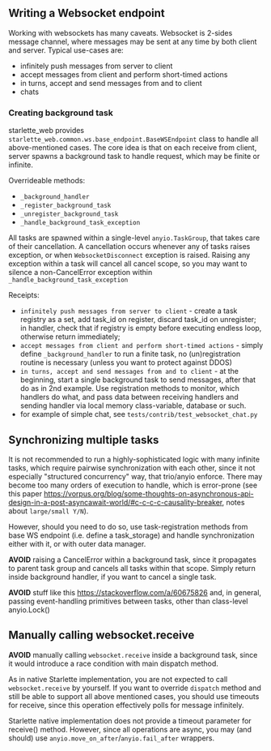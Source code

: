 ## Writing a Websocket endpoint

Working with websockets has many caveats. Websocket is 2-sides message channel,
where messages may be sent at any time by both client and server. 
Typical use-cases are:

- infinitely push messages from server to client
- accept messages from client and perform short-timed actions
- in turns, accept and send messages from and to client
- chats

### Creating background task

starlette_web provides `starlette_web.common.ws.base_endpoint.BaseWSEndpoint` class
to handle all above-mentioned cases. The core idea is that on each receive from client,
server spawns a background task to handle request, which may be finite or infinite.

Overrideable methods:
- `_background_handler`
- `_register_background_task`
- `_unregister_background_task`
- `_handle_background_task_exception`

All tasks are spawned within a single-level `anyio.TaskGroup`, that takes care of
their cancellation. A cancellation occurs whenever any of tasks raises exception,
or when `WebsocketDisconnect` exception is raised. Raising any exception within
a task will cancel all cancel scope, so you may want to silence a non-CancelError
exception within `_handle_background_task_exception`

Receipts:
- `infinitely push messages from server to client` - create a task registry as a set,
  add task_id on register, discard task_id on unregister; in handler, check that
  if registry is empty before executing endless loop, otherwise return immediately;
- `accept messages from client and perform short-timed actions` - simply define 
  `_background_handler` to run a finite task, no (un)registration routine is necessary
  (unless you want to protect against DDOS)
- `in turns, accept and send messages from and to client` - at the beginning, start
  a single background task to send messages, after that do as in 2nd example. Use
  registration methods to monitor, which handlers do what, and pass data between
  receiving handlers and sending handler via local memory class-variable, 
  database or such.
- for example of simple chat, see `tests/contrib/test_websocket_chat.py`

## Synchronizing multiple tasks

It is not recommended to run a highly-sophisticated logic with many infinite tasks,
which require pairwise synchronization with each other, since it not especially 
"structured concurrency" way, that trio/anyio enforce. There may become too many
orders of execution to handle, which is error-prone 
(see this paper https://vorpus.org/blog/some-thoughts-on-asynchronous-api-design-in-a-post-asyncawait-world/#c-c-c-c-causality-breaker, notes about `large/small Y/N`).

However, should you need to do so, use task-registration methods from base WS endpoint
(i.e. define a task_storage) and handle synchronization either with it, or with outer
data manager. 

**AVOID** raising a CancelError within a background task, since it propagates to parent
task group and cancels all tasks within that scope. Simply return inside background
handler, if you want to cancel a single task.

**AVOID** stuff like this https://stackoverflow.com/a/60675826
and, in general, passing event-handling primitives between tasks, 
other than class-level anyio.Lock()

## Manually calling websocket.receive

**AVOID** manually calling `websocket.receive` inside a background task, 
since it would introduce  a race condition with main dispatch method.

As in native Starlette implementation, you are not expected to call 
`websocket.receive` by yourself. If you want to override `dispatch` method and
still be able to support all above mentioned cases, you should use timeouts for
receive, since this operation effectively polls for message infinitely.

Starlette native implementation does not provide a timeout parameter for receive()
method. However, since all operations are async, you may (and should) use 
`anyio.move_on_after`/`anyio.fail_after` wrappers.
